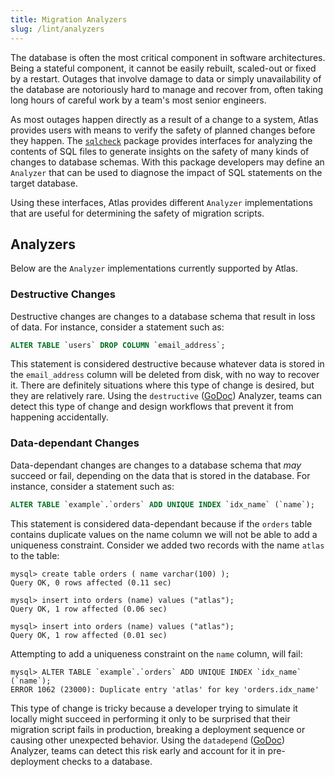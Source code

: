 ```yaml
---
title: Migration Analyzers
slug: /lint/analyzers
---
```

The database is often the most critical component in software architectures. Being a stateful component, it cannot be
easily rebuilt, scaled-out or fixed by a restart. Outages that involve damage to data or simply unavailability of the database
are notoriously hard to manage and recover from, often taking long hours of careful work by a team's most senior
engineers.

As most outages happen directly as a result of a change to a system, Atlas provides users with means to verify the
safety of planned changes before they happen. The [`sqlcheck`](https://pkg.go.dev/ariga.io/atlas@master/sql/sqlcheck)
package provides interfaces for analyzing the contents of SQL files to generate insights on the safety of many kinds of
changes to database schemas. With this package developers may define an `Analyzer` that can be used to diagnose the impact
of SQL statements on the target database.

Using these interfaces, Atlas provides different `Analyzer` implementations that are useful for determining the
safety of migration scripts.

## Analyzers

Below are the `Analyzer` implementations currently supported by Atlas. 

### Destructive Changes 

Destructive changes are changes to a database schema that result in loss of data. For instance,
consider a statement such as:
```sql
ALTER TABLE `users` DROP COLUMN `email_address`;
```
This statement is considered destructive because whatever data is stored in the `email_address` column
will be deleted from disk, with no way to recover it. There are definitely situations where this type
of change is desired, but they are relatively rare. Using the `destructive` ([GoDoc](https://pkg.go.dev/ariga.io/atlas@master/sql/sqlcheck/destructive))
Analyzer, teams can detect this type of change and design workflows that prevent it from happening accidentally. 

### Data-dependant Changes 

Data-dependant changes are changes to a database schema that _may_ succeed or fail, depending on the
data that is stored in the database. For instance, consider a statement such as:

```sql
ALTER TABLE `example`.`orders` ADD UNIQUE INDEX `idx_name` (`name`);
```
This statement is considered data-dependant because if the `orders` table 
contains duplicate values on the name column we will not be able to add a uniqueness
constraint. Consider we added two records with the name `atlas` to the table:
```
mysql> create table orders ( name varchar(100) );
Query OK, 0 rows affected (0.11 sec)

mysql> insert into orders (name) values ("atlas");
Query OK, 1 row affected (0.06 sec)

mysql> insert into orders (name) values ("atlas");
Query OK, 1 row affected (0.01 sec)
```
Attempting to add a uniqueness constraint on the `name` column, will fail:
```
mysql> ALTER TABLE `example`.`orders` ADD UNIQUE INDEX `idx_name` (`name`);
ERROR 1062 (23000): Duplicate entry 'atlas' for key 'orders.idx_name'
```
This type of change is tricky because a developer trying to simulate it locally
might succeed in performing it only to be surprised that their migration script
fails in production, breaking a deployment sequence or causing other unexpected
behavior. Using the `datadepend` ([GoDoc](https://pkg.go.dev/ariga.io/atlas@master/sql/sqlcheck/datadepend)) 
Analyzer, teams can detect this risk early and account for it in pre-deployment checks to a database. 